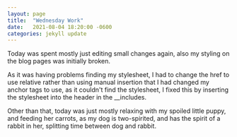 ```yaml
---
layout: page
title:  "Wednesday Work"
date:   2021-08-04 18:20:00 -0600
categories: jekyll update
---
```

Today was spent mostly just editing small changes again, also my styling on the blog pages was initially broken.
 
As it was having problems finding my stylesheet, I had to change the href to use relative rather than using manual insertion that I had changed my anchor tags to use, as it couldn't find the stylesheet, I fixed this by inserting the stylesheet into the header in the __includes. 
 
Other than that, today was just mostly relaxing with my spoiled little puppy, and feeding her carrots, as my dog is two-spirited, and has the spirit of a rabbit in her, splitting time between dog and rabbit. 
 

